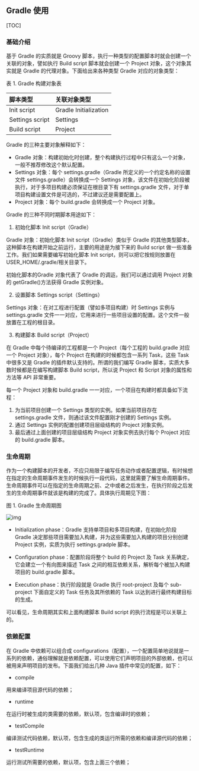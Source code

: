 ## Gradle 使用

[TOC]

### 基础介绍

基于 Gradle 的实质就是 Groovy 脚本，执行一种类型的配置脚本时就会创建一个关联的对象，譬如执行 Build script 脚本就会创建一个 Project 对象，这个对象其实就是 Gradle 的代理对象。下面给出来各种类型 Gradle 对应的对象类型：

表 1. Gradle 构建对象表

| 脚本类型        | 关联对象类型          |
| :-------------- | :-------------------- |
| Init script     | Gradle Initialization |
| Settings script | Settings              |
| Build script    | Project               |



Gradle 的三种主要对象解释如下：

- Gradle 对象：构建初始化时创建，整个构建执行过程中只有这么一个对象，一般不推荐修改这个默认配置。
- Settings 对象：每个 settings.gradle（Gradle 所定义的一个约定名称的设置文件 settings.gradle）会转换成一个 Settings 对象，该文件在初始化阶段被执行，对于多项目构建必须保证在根目录下有 settings.gradle 文件，对于单项目构建设置文件是可选的，不过建议还是需要配置上。
- Project 对象：每个 build.gradle 会转换成一个 Project 对象。



Gradle 的三种不同时期脚本用途如下：

1. 初始化脚本 Init script（Gradle）

Gradle 对象：初始化脚本 Init script（Gradle）类似于 Gradle 的其他类型脚本，这种脚本在构建开始之前运行，主要的用途是为接下来的 Build script 做一些准备工作。我们如果需要编写初始化脚本 Init script，则可以把它按规则放置在 USER_HOME/.gradle/相关目录下。

初始化脚本的Gradle 对象代表了 Gradle 的调运，我们可以通过调用 Project 对象的 getGradle()方法获得 Gradle 实例对象。



2. 设置脚本 Settings script（Settings）

Settings 对象：在对工程进行配置（譬如多项目构建）时 Settings 实例与 settings.gradle 文件一一对应，它用来进行一些项目设置的配置。这个文件一般放置在工程的根目录。



3. 构建脚本 Build script（Project）

在 Gradle 中每个待编译的工程都是一个 Project（每个工程的 build.gradle 对应一个 Project 对象），每个 Project 在构建的时候都包含一系列 Task，这些 Task 中很多又是 Gradle 的插件默认支持的。所谓的我们编写 Gradle 脚本，实质大多数时候都是在编写构建脚本 Build script，所以说 Project 和 Script 对象的属性和方法等 API 非常重要。

每一个 Project 对象和 build.gradle 一一对应，一个项目在构建时都具备如下流程：

1. 为当前项目创建一个 Settings 类型的实例。如果当前项目存在 settings.gradle 文件，则通过该文件配置刚才创建的 Settings 实例。
2. 通过 Settings 实例的配置创建项目层级结构的 Project 对象实例。
3. 最后通过上面创建的项目层级结构 Project 对象实例去执行每个 Project 对应的 build.gradle 脚本。



### 生命周期

作为一个构建脚本的开发者，不应只局限于编写任务动作或者配置逻辑，有时候想在指定的生命周期事件发生的时候执行一段代码，这里就需要了解生命周期事件。生命周期事件可以在指定的生命周期之前、之中或者之后发生，在执行阶段之后发生的生命周期事件就该是构建的完成了。具体执行周期见下图：

图 1. Gradle 生命周期图

![img](https://www.ibm.com/developerworks/cn/opensource/os-using-gradle-to-build-docker-image/image005.jpg)

- Initialization phase：Gradle 支持单项目和多项目构建，在初始化阶段 Gradle 决定那些项目需要加入构建，并为这些需要加入构建的项目分别创建 Project 实例，实质为执行 settings.gradple 脚本。

- Configuration phase：配置阶段将整个 build 的 Project 及 Task 关系确定，它会建立一个有向图来描述 Task 之间的相互依赖关系，解析每个被加入构建项目的 build.gradle 脚本。

- Execution phase：执行阶段就是 Gradle 执行 root-project 及每个 sub-project 下面自定义的 Task 任务及其所依赖的 Task 以达到进行最终构建目标的生成。

可以看见，生命周期其实和上面构建脚本 Build script 的执行流程是可以关联上的。



### 依赖配置

在 Gradle 中依赖可以组合成 configurations（配置），一个配置简单地说就是一系列的依赖，通俗理解就是依赖配置，可以使用它们声明项目的外部依赖，也可以被用来声明项目的发布。下面我们给出几种 Java 插件中常见的配置，如下：

- compile

用来编译项目源代码的依赖；

- runtime

在运行时被生成的类需要的依赖，默认项，包含编译时的依赖；

- testCompile

编译测试代码依赖，默认项，包含生成的类运行所需的依赖和编译源代码的依赖；

- testRuntime

运行测试所需要的依赖，默认项，包含上面三个依赖；